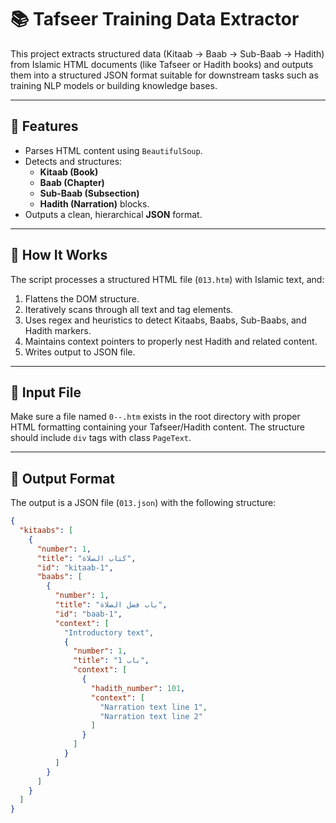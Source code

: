 # 📚 Tafseer Training Data Extractor

This project extracts structured data (Kitaab → Baab → Sub-Baab → Hadith) from Islamic HTML documents (like Tafseer or Hadith books) and outputs them into a structured JSON format suitable for downstream tasks such as training NLP models or building knowledge bases.

---

## 🔧 Features

- Parses HTML content using `BeautifulSoup`.
- Detects and structures:
  - **Kitaab (Book)**
  - **Baab (Chapter)**
  - **Sub-Baab (Subsection)**
  - **Hadith (Narration)** blocks.
- Outputs a clean, hierarchical **JSON** format.

---

## 🧠 How It Works

The script processes a structured HTML file (`013.htm`) with Islamic text, and:

1. Flattens the DOM structure.
2. Iteratively scans through all text and tag elements.
3. Uses regex and heuristics to detect Kitaabs, Baabs, Sub-Baabs, and Hadith markers.
4. Maintains context pointers to properly nest Hadith and related content.
5. Writes output to JSON file.

---

## 📁 Input File

Make sure a file named `0--.htm` exists in the root directory with proper HTML formatting containing your Tafseer/Hadith content. The structure should include `div` tags with class `PageText`.

---

## 🧾 Output Format

The output is a JSON file (`013.json`) with the following structure:

```json
{
  "kitaabs": [
    {
      "number": 1,
      "title": "كتاب الصلاة",
      "id": "kitaab-1",
      "baabs": [
        {
          "number": 1,
          "title": "باب فضل الصلاة",
          "id": "baab-1",
          "context": [
            "Introductory text",
            {
              "number": 1,
              "title": "1 باب",
              "context": [
                {
                  "hadith_number": 101,
                  "context": [
                    "Narration text line 1",
                    "Narration text line 2"
                  ]
                }
              ]
            }
          ]
        }
      ]
    }
  ]
}
